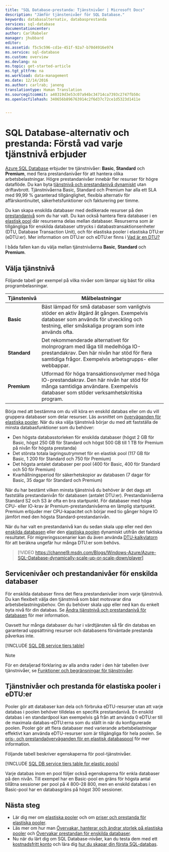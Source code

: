 ```yaml
---
title: "SQL Database-prestanda: Tjänstnivåer | Microsoft Docs"
description: "Jämför tjänstenivåer för SQL Database."
keywords: databasalternativ, databasprestanda
services: sql-database
documentationcenter: 
author: CarlRabeler
manager: jhubbard
editor: 
ms.assetid: f5c5c596-cd1e-451f-92a7-b70d4916e974
ms.service: sql-database
ms.custom: overview
ms.devlang: na
ms.topic: get-started-article
ms.tgt_pltfrm: na
ms.workload: data-management
ms.date: 12/14/2016
ms.author: carlrab; janeng
translationtype: Human Translation
ms.sourcegitcommit: a40319d3e53c07a94bc34714ca7393c2747fb50c
ms.openlocfilehash: 340656b896763914c2f6d37c72ce1d5323d1411e


---
```

# <a name="sql-database-options-and-performance-understand-whats-available-in-each-service-tier"></a>SQL Database-alternativ och prestanda: Förstå vad varje tjänstnivå erbjuder
[Azure SQL Database](sql-database-technical-overview.md) erbjuder tre tjänstnivåer: **Basic**, **Standard** och **Premium**, med flera prestandanivåer för att hantera olika arbetsbelastningar. Högre prestandanivåer innebär fler resurser för högre dataflöde. Du kan byta [tjänstnivå och prestandanivå dynamiskt](sql-database-scale-up.md) utan driftavbrott. Tjänstnivåerna Basic, Standard och Premium har alla ett SLA med 99,99 % garanterad tillgänglighet, flexibla alternativ för affärskontinuitet, säkerhetsfunktioner och fakturering per timme. 

Du kan skapa enskilda databaser med dedikerade resurser på den [prestandanivå](sql-database-service-tiers.md#single-database-service-tiers-and-performance-levels) som du har valt. Du kan också hantera flera databaser i en [elastisk pool](sql-database-service-tiers.md#elastic-pool-service-tiers-and-performance-in-edtus) där resurserna delas mellan databaser. Resurserna som är tillgängliga för enskilda databaser uttrycks i databastransaktionsenheter (DTU, Database Transaction Unit), och för elastiska pooler i elastiska DTU:er (eDTU:er). Mer information om DTU:er och eDTU:er finns i [Vad är en DTU?](sql-database-what-is-a-dtu.md) 

I båda fallen kan du välja mellan tjänstnivåerna **Basic**, **Standard** och **Premium**. 

## <a name="choosing-a-service-tier"></a>Välja tjänstnivå
Följande tabell ger exempel på vilka nivåer som lämpar sig bäst för olika programbelasningar.

| Tjänstenivå | Målbelastningar |
| :--- | --- |
| **Basic** | Bäst lämpad för små databaser som vanligtvis stöder en aktiv åtgärd åt gången. Exempelvis databaser som används för utveckling och testning, eller småskaliga program som inte används ofta. |
| **Standard** |Det rekommenderade alternativet för molnprogram med låga till medelhöga IO-prestandakrav. Den här nivån har stöd för flera samtidiga frågor. Exempelvis arbetsgrupps- eller webbappar. |
| **Premium** | Utformad för höga transaktionsvolymer med höga IO-prestandakrav. Den här nivån har stöd för många samtidiga användare. Exempelvis databaser som stöder verksamhetskritiska program. |

Börja med att bestämma om du vill köra en enskild databas eller om du vill gruppera databaser som delar resurser. Läs avsnittet om [överväganden för elastiska pooler](sql-database-elastic-pool-guidance.md). När du ska välja tjänstnivå börjar du med att fastställa de minsta databasfunktioner som du behöver:

* Den högsta databasstorleken för enskilda databaser (högst 2 GB för Basic, högst 250 GB för Standard och högst 500 GB till 1 TB för Premium på nivån för högsta prestanda)
* Det största totala lagringsutrymmet för en elastisk pool (117 GB för Basic, 1 200 för Standard och 750 för Premium)
* Det högsta antalet databaser per pool (400 för Basic, 400 för Standard och 50 för Premium)
* Kvarhållningsperiod för säkerhetskopior av databasen (7 dagar för Basic, 35 dagar för Standard och Premium)

När du har bestämt vilken minsta tjänstnivå du behöver är det dags att fastställa prestandanivån för databasen (antalet DTU:er). Prestandanivåerna Standard S2 och S3 är ofta en bra startpunkt. För databaser med höga CPU- eller IO-krav är Premium-prestandanivåerna en lämplig startpunkt. Premium erbjuder mer CPU-kapacitet och börjar med tio gånger högre IO jämfört med den högsta Standard-prestandanivån.

När du har valt en prestandanivå kan du sedan skala upp eller ned den [enskilda databasen](sql-database-scale-up.md) eller den [elastiska poolen](sql-database-elastic-pool-manage-portal.md#change-performance-settings-of-a-pool) dynamiskt utifrån det faktiska resultatet. För migreringsscenarier kan du även använda [DTU-kalkylatorn](http://dtucalculator.azurewebsites.net/) för att beräkna ungefär hur många DTU:er som behövs. 

>
> [!VIDEO https://channel9.msdn.com/Blogs/Windows-Azure/Azure-SQL-Database-dynamically-scale-up-or-scale-down/player]
>

## <a name="single-database-service-tiers-and-performance-levels"></a>Servicenivåer och prestandanivåer för enskilda databaser
För enskilda databaser finns det flera prestandanivåer inom varje tjänstnivå. Du kan flexibelt välja den tjänstnivå som bäst motsvarar dina arbetsbelastningsbehov. Om du behöver skala upp eller ned kan du enkelt byta nivå för din databas. Se [Ändra tjänstnivå och prestandanivå för databasen](sql-database-scale-up.md) för mer information.

Oavsett hur många databaser du har i värdtjänsten så får din databas en garanterad uppsättning resurser och databasens förväntade prestanda påverkas inte.

[!INCLUDE [SQL DB service tiers table](../../includes/sql-database-service-tiers-table.md)]

> [!NOTE]
> För en detaljerad förklaring av alla andra rader i den här tabellen över tjänstnivåer, se [Funktioner och begränsningar för tjänstnivåer](sql-database-performance-guidance.md#service-tier-capabilities-and-limits).
> 

## <a name="elastic-pool-service-tiers-and-performance-in-edtus"></a>Tjänstnivåer och prestanda för elastiska pooler i eDTU:er

Pooler gör att databaser kan dela och förbruka eDTU-resurser utan att varje databas i poolen behöver tilldelas en specifik prestandanivå. En enskild databas i en standardpool kan exempelvis gå från att använda 0 eDTU:er till de maximala databas-eDTU:erna som du ställt in när du konfigurerade poolen. Pooler gör att flera databaser med varierande arbetsbelastningar effektivt kan använda eDTU-resurser som är tillgängliga för hela poolen. Se [pris- och prestandaöverväganden för en elastisk databaspool](sql-database-elastic-pool-guidance.md) för mer information.

Följande tabell beskriver egenskaperna för pool-tjänstnivåer.

[!INCLUDE [SQL DB service tiers table for elastic pools](../../includes/sql-database-service-tiers-table-elastic-db-pools.md)]

Varje databas inom en pool följer också egenskaperna för enkla databaser på den nivån. Till exempel har en Basic-pool en gräns för högsta antal tillåtna sessioner per pool på 4 800–28 800, men en enskild databas i en Basic-pool har en databasgräns på högst 300 sessioner.

## <a name="next-steps"></a>Nästa steg

* Lär dig mer om [elastiska pooler](sql-database-elastic-pool-guidance.md) och om [priser och prestanda för elastiska pooler](sql-database-elastic-pool-guidance.md).
* Läs mer om hur man [Övervakar, hanterar och ändrar storlek på elastiska pooler](sql-database-elastic-pool-manage-portal.md) och [Övervakar prestandan för enskilda databaser](sql-database-single-database-monitor.md).
* Nu när du lärt dig om SQL Database-nivåer, kan du testa dem med ett [kostnadsfritt konto](https://azure.microsoft.com/pricing/free-trial/) och lära dig [hur du skapar din första SQL-databas](sql-database-get-started.md).




<!--HONumber=Dec16_HO3-->


